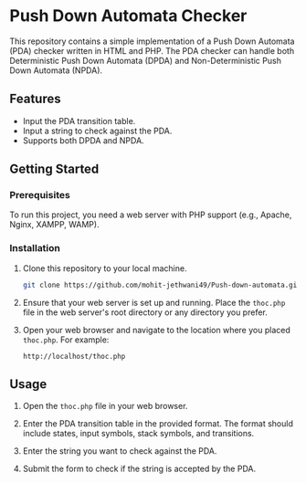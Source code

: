 # Push Down Automata Checker

This repository contains a simple implementation of a Push Down Automata (PDA) checker written in HTML and PHP. The PDA checker can handle both Deterministic Push Down Automata (DPDA) and Non-Deterministic Push Down Automata (NPDA). 

## Features

- Input the PDA transition table.
- Input a string to check against the PDA.
- Supports both DPDA and NPDA.

## Getting Started

### Prerequisites

To run this project, you need a web server with PHP support (e.g., Apache, Nginx, XAMPP, WAMP).

### Installation

1. Clone this repository to your local machine.
    ```bash
    git clone https://github.com/mohit-jethwani49/Push-down-automata.git
    ```

2. Ensure that your web server is set up and running. Place the `thoc.php` file in the web server's root directory or any directory you prefer.

3. Open your web browser and navigate to the location where you placed `thoc.php`. For example:
    ```
    http://localhost/thoc.php
    ```

## Usage

1. Open the `thoc.php` file in your web browser.

2. Enter the PDA transition table in the provided format. The format should include states, input symbols, stack symbols, and transitions.

3. Enter the string you want to check against the PDA.

4. Submit the form to check if the string is accepted by the PDA.
